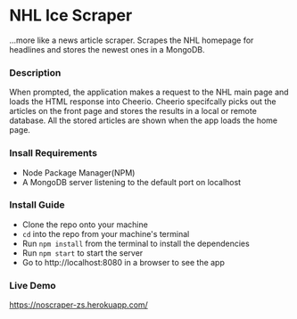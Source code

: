 # NHL Ice Scraper
...more like a news article scraper. Scrapes the NHL homepage for headlines and stores the newest ones in a MongoDB.

### Description
When prompted, the application makes a request to the NHL main page and loads the HTML response into Cheerio. 
Cheerio specifcally picks out the articles on the front page and stores the results in a local or remote database.
All the stored articles are shown when the app loads the home page.

### Insall Requirements
- Node Package Manager(NPM)
- A MongoDB server listening to the default port on localhost

### Install Guide
- Clone the repo onto your machine
- `cd` into the repo from your machine's terminal
- Run `npm install` from the terminal to install the dependencies
- Run `npm start` to start the server
- Go to http://localhost:8080 in a browser to see the app

### Live Demo
https://noscraper-zs.herokuapp.com/
